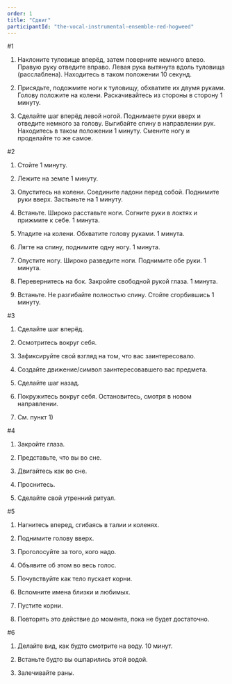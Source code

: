 ```yaml
---
order: 1
title: "Сдвиг"
participantId: "the-vocal-instrumental-ensemble-red-hogweed"
---
```


#1


1) Наклоните туловище вперёд, затем поверните немного влево. Правую руку отведите вправо. Левая рука вытянута вдоль туловища (расслаблена). Находитесь в таком положении 10 секунд.


2) Присядьте, подожмите ноги к туловищу, обхватите их двумя руками. Голову положите на колени. Раскачивайтесь из стороны в сторону 1 минуту.


3) Сделайте шаг вперёд левой ногой. Поднимаете руки вверх и отведите немного за голову. Выгибайте спину в направлении рук. Находитесь в таком положении 1 минуту. Смените ногу и проделайте то же самое.


#2
1) Стойте 1 минуту.


2) Лежите на земле 1 минуту.


3) Опуститесь на колени. Соедините ладони перед собой. Поднимите руки вверх. Застыньте на 1 минуту.


4) Встаньте. Широко расставьте ноги. Согните руки в локтях и прижмите к себе. 1 минута.


5) Упадите на колени. Обхватите голову руками. 1 минута.


6) Лягте на спину, поднимите одну ногу. 1 минута.


7) Опустите ногу. Широко разведите ноги. Поднимите обе руки. 1 минута.


8) Перевернитесь на бок. Закройте свободной рукой глаза. 1 минута.


9) Встаньте. Не разгибайте полностью спину. Стойте сгорбившись 1 минуту.


#3


1) Сделайте шаг вперёд.


2) Осмотритесь вокруг себя.


3) Зафиксируйте свой взгляд на том, что вас заинтересовало.


4) Создайте движение/символ заинтересовавшего вас предмета.


5) Сделайте шаг назад.


6) Покружитесь вокруг себя. Остановитесь, смотря в новом направлении.


7) См. пункт 1)


#4
1) Закройте глаза.


2) Представьте, что вы во сне.


3) Двигайтесь как во сне.


4) Проснитесь.


5) Сделайте свой утренний ритуал.


#5
1) Нагнитесь вперед, сгибаясь в талии и коленях.


2) Поднимите голову вверх.


3) Проголосуйте за того, кого надо.


4) Объявите об этом во весь голос.


5) Почувствуйте как тело пускает корни.


6) Вспомните имена близки и любимых.


7) Пустите корни.


8) Повторять это действие до момента, пока не будет достаточно.


#6
1) Делайте вид, как будто смотрите на воду. 10 минут.


2) Встаньте будто вы ошпарились этой водой.


3) Залечивайте раны.
